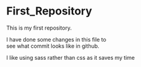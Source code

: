 # First_Repository
This is my first repository.  

I have done some changes in this file to  
see what commit looks like in github.

I like using sass rather than css as it saves my time
